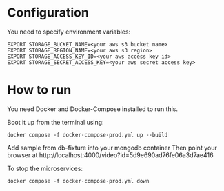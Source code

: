 # Configuration

You need to specify environment variables:

    EXPORT STORAGE_BUCKET_NAME=<your aws s3 bucket name>
    EXPORT STORAGE_REGION_NAME=<your aws s3 region>
    EXPORT STORAGE_ACCESS_KEY_ID=<your aws access key id>
    EXPORT STORAGE_SECRET_ACCESS_KEY=<your aws secret access key>

# How to run

You need Docker and Docker-Compose installed to run this.

Boot it up from the terminal using:

    docker compose -f docker-compose-prod.yml up --build

Add sample from db-fixture into your mongodb container
Then point your browser at http://localhost:4000/video?id=5d9e690ad76fe06a3d7ae416

To stop the microservices:

    docker compose -f docker-compose-prod.yml down